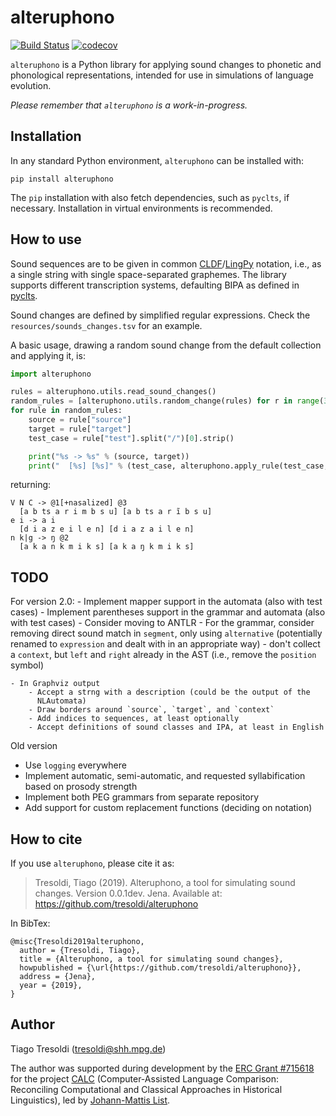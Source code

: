 # alteruphono

[![Build Status](https://travis-ci.org/tresoldi/alteruphono.svg?branch=master)](https://travis-ci.org/tresoldi/alteruphono)
[![codecov](https://codecov.io/gh/tresoldi/alteruphono/branch/master/graph/badge.svg)](https://codecov.io/gh/tresoldi/alteruphono)

`alteruphono` is a Python library for applying sound changes to phonetic and
phonological representations, intended for use in simulations of language
evolution.

*Please remember that `alteruphono` is a work-in-progress.*

## Installation

In any standard Python environment, `alteruphono` can be installed with:

```
pip install alteruphono
```

The `pip` installation with also fetch dependencies, such as `pyclts`,
if necessary. Installation in virtual environments is recommended.

## How to use

Sound sequences are to be given in common
[CLDF](https://cldf.clld.org/)/[LingPy](http://lingpy.org) notation, i.e.,
as a single string with single space-separated graphemes. The library supports
different transcription systems, defaulting BIPA as defined
in [pyclts](https://pypi.org/project/pyclts/).

Sound changes are defined by simplified regular expressions. Check
the `resources/sounds_changes.tsv` for an example.

A basic usage, drawing a random sound change from the default collection
and applying it, is:

```python
import alteruphono

rules = alteruphono.utils.read_sound_changes()
random_rules = [alteruphono.utils.random_change(rules) for r in range(3)]
for rule in random_rules:
    source = rule["source"]
    target = rule["target"]
    test_case = rule["test"].split("/")[0].strip()

    print("%s -> %s" % (source, target))
    print("  [%s] [%s]" % (test_case, alteruphono.apply_rule(test_case, source, target)))
```

returning:

```
V N C -> @1[+nasalized] @3
  [a b ts a r i m b s u] [a b ts a r ĩ b s u]
e i -> a i
  [d i a z e i l e n] [d i a z a i l e n]
n k|g -> ŋ @2
  [a k a n k m i k s] [a k a ŋ k m i k s]
```

## TODO

For version 2.0:
    - Implement mapper support in the automata (also with test cases)
    - Implement parentheses support in the grammar and automata (also with
      test cases)
    - Consider moving to ANTLR
    - For the grammar, consider removing direct sound match in `segment`,
      only using `alternative` (potentially renamed to `expression` and dealt
      with in an appropriate way)
    - don't collect a `context`, but `left` and `right` already in the
      AST (i.e., remove the `position` symbol)

    - In Graphviz output
        - Accept a strng with a description (could be the output of the
          NLAutomata)
        - Draw borders around `source`, `target`, and `context`
        - Add indices to sequences, at least optionally
        - Accept definitions of sound classes and IPA, at least in English

Old version

  - Use `logging` everywhere
  - Implement automatic, semi-automatic, and requested syllabification
    based on prosody strength
  - Implement both PEG grammars from separate repository
  - Add support for custom replacement functions (deciding on notation)

## How to cite

If you use `alteruphono`, please cite it as:

> Tresoldi, Tiago (2019). Alteruphono, a tool for simulating sound changes.
Version 0.0.1dev. Jena. Available at: https://github.com/tresoldi/alteruphono

In BibTex:

```
@misc{Tresoldi2019alteruphono,
  author = {Tresoldi, Tiago},
  title = {Alteruphono, a tool for simulating sound changes},
  howpublished = {\url{https://github.com/tresoldi/alteruphono}},
  address = {Jena},
  year = {2019},
}
```

## Author

Tiago Tresoldi (tresoldi@shh.mpg.de)

The author was supported during development by the 
[ERC Grant #715618](https://cordis.europa.eu/project/rcn/206320/factsheet/en)
for the project [CALC](http://calc.digling.org)
(Computer-Assisted Language Comparison: Reconciling Computational and Classical
Approaches in Historical Linguistics), led by
[Johann-Mattis List](http://www.lingulist.de).


